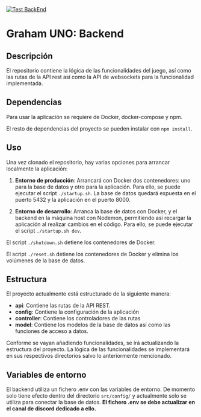 [![Test BackEnd](https://github.com/UNIZAR-30226-2024-11/Backend/actions/workflows/despliege.yml/badge.svg)](https://github.com/UNIZAR-30226-2024-11/Backend/actions/workflows/despliege.yml)

# Graham UNO: Backend

## Descripción

El repositorio contiene la lógica de las funcionalidades del juego, así como las rutas de la API rest así como la API de websockets para la funcionalidad implementada.

## Dependencias

Para usar la aplicación se requiere de Docker, docker-compose y npm.

El resto de dependencias del proyecto se pueden instalar con `npm install`.

## Uso

Una vez clonado el repositorio, hay varias opciones para arrancar localmente la aplicación:

1. **Entorno de producción**: Arrancará con Docker dos contenedores: uno para la base de datos y otro para la aplicación. Para ello, se puede ejecutar el script `./startup.sh`. La base de datos quedará expuesta en el puerto 5432 y la aplicación en el puerto 8000.

2. **Entorno de desarrollo**: Arranca la base de datos con Docker, y el backend en la máquina host con Nodemon, permitiendo así recargar la aplicación al realizar cambios en el código. Para ello, se puede ejecutar el script `./startup.sh dev`.

El script `./shutdown.sh` detiene los contenedores de Docker.

El script `./reset.sh` detiene los contenedores de Docker y elimina los volúmenes de la base de datos.

## Estructura

El proyecto actualmente está estructurado de la siguiente manera:

- **api**: Contiene las rutas de la API REST.
- **config**: Contiene la configuración de la aplicación
- **controller**: Contiene los controladores de las rutas
- **model**: Contiene los modelos de la base de datos así como las funciones de acceso a datos.

Conforme se vayan añadiendo funcionalidades, se irá actualizando la estructura del proyecto. La lógica de las funcionalidades se implementará en sus respectivos directorios salvo lo anteriormente mencionado.

## Variables de entorno

El backend utiliza un fichero .env con las variables de entorno. De momento solo tiene efecto dentro del directorio `src/config/` y actualmente solo se utiliza para conectar la base de datos. **El fichero .env se debe actualizar en el canal de discord dedicado a ello.**

